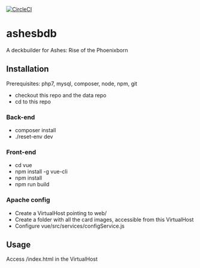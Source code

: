 [![CircleCI](https://circleci.com/gh/Alsciende/ashesdb.svg?style=svg)](https://circleci.com/gh/Alsciende/ashesdb)

ashesbdb
===========
A deckbuilder for Ashes: Rise of the Phoenixborn

## Installation

Prerequisites: php7, mysql, composer, node, npm, git

- checkout this repo and the data repo 
- cd to this repo

### Back-end

- composer install
- ./reset-env dev

### Front-end

- cd vue
- npm install -g vue-cli
- npm install
- npm run build

### Apache config

- Create a VirtualHost pointing to web/
- Create a folder with all the card images, accessible from this VirtualHost
- Configure vue/src/services/configService.js 

## Usage

Access /index.html in the VirtualHost

